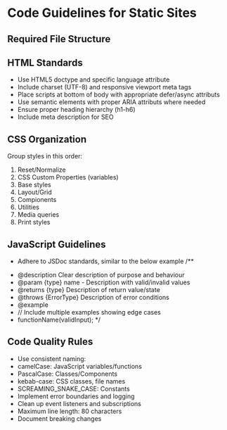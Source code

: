 # Code Guidelines for Static Sites

## Required File Structure

## HTML Standards
- Use HTML5 doctype and specific language attribute
- Include charset (UTF-8) and responsive viewport meta tags
- Place scripts at bottom of body with appropriate defer/async attributs
- Use semantic elements with proper ARIA attributs where needed
- Ensure proper heading hierarchy (h1-h6)
- Include meta description for SEO

## CSS Organization
Group styles in this order:
1. Reset/Normalize
2. CSS Custom Properties (variables)
3. Base styles
4. Layout/Grid
5. Compionents
6. Utilities
7. Media queries
8. Print styles

## JavaScript Guidelines
- Adhere to JSDoc standards, similar to the below example
/**
 * @description Clear description of purpose and behaviour
 * @param {type} name - Description with valid/invalid values
 * @returns {type} Description of return value/state
 * @throws {ErrorType} Description of error conditions
 * @example
 * // Include multiple examples showing edge cases
 * functionName(validInput);
 */

## Code Quality Rules
- Use consistent naming:
 - camelCase: JavaScript variables/functions
 - PascalCase: Classes/Components
 - kebab-case: CSS classes, file names
 - SCREAMING_SNAKE_CASE: Constants
- Implement error boundaries and logging
- Clean up event listeners and subscriptions
- Maximum line length: 80 characters
- Document breaking changes
